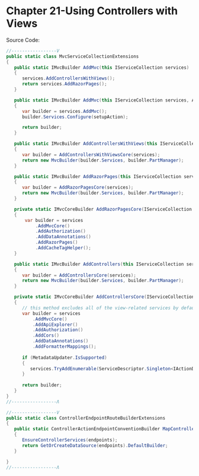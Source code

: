 Chapter 21-Using Controllers with Views
=================================

Source Code:

```C#
//-----------------V
public static class MvcServiceCollectionExtensions
{
   public static IMvcBuilder AddMvc(this IServiceCollection services)
   {
      services.AddControllersWithViews();
      return services.AddRazorPages();
   }

   public static IMvcBuilder AddMvc(this IServiceCollection services, Action<MvcOptions> setupAction)
   {
      var builder = services.AddMvc();
      builder.Services.Configure(setupAction);

      return builder;
   }

   public static IMvcBuilder AddControllersWithViews(this IServiceCollection services)
   {
      var builder = AddControllersWithViewsCore(services);
      return new MvcBuilder(builder.Services, builder.PartManager);
   }

   public static IMvcBuilder AddRazorPages(this IServiceCollection services)
   {
      var builder = AddRazorPagesCore(services);
      return new MvcBuilder(builder.Services, builder.PartManager);
   }

   private static IMvcCoreBuilder AddRazorPagesCore(IServiceCollection services)
   {
       var builder = services
           .AddMvcCore()
           .AddAuthorization()
           .AddDataAnnotations()
           .AddRazorPages()
           .AddCacheTagHelper();
   }

   public static IMvcBuilder AddControllers(this IServiceCollection services)
   {
      var builder = AddControllersCore(services);
      return new MvcBuilder(builder.Services, builder.PartManager);
   }

   private static IMvcCoreBuilder AddControllersCore(IServiceCollection services)
   {
      // this method excludes all of the view-related services by default.
      var builder = services
          .AddMvcCore()
          .AddApiExplorer()
          .AddAuthorization()
          .AddCors()
          .AddDataAnnotations()
          .AddFormatterMappings();
 
      if (MetadataUpdater.IsSupported)
      {
         services.TryAddEnumerable(ServiceDescriptor.Singleton<IActionDescriptorChangeProvider, HotReloadService>());
      }
 
      return builder;
   }
}
//-----------------Ʌ

//-----------------V
public static class ControllerEndpointRouteBuilderExtensions
{
   public static ControllerActionEndpointConventionBuilder MapControllers(this IEndpointRouteBuilder endpoints)
   {
      EnsureControllerServices(endpoints);
      return GetOrCreateDataSource(endpoints).DefaultBuilder;
   }

}
//-----------------Ʌ
```














<style type="text/css">
.markdown-body {
  max-width: 1800px;
  margin-left: auto;
  margin-right: auto;
}
</style>

<link rel="stylesheet" href="./zCSS/bootstrap.min.css">
<script src="./zCSS/jquery-3.3.1.slim.min.js"></script>
<script src="./zCSS/popper.min.js"></script>
<script src="./zCSS/bootstrap.min.js"></script>